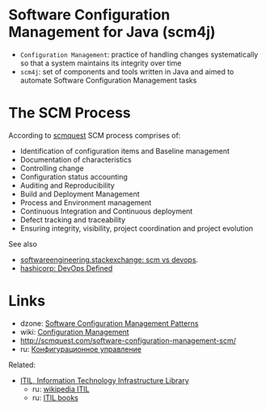 # Software Configuration Management for Java (scm4j)

- `Configuration Management`: practice of handling changes systematically so that a system maintains its integrity over time
- `scm4j`: set of components and tools written in Java and aimed to automate Software Configuration Management tasks

# The SCM Process

According to [scmquest](http://scmquest.com/software-configuration-management-scm/) SCM process comprises of:

- Identification of configuration items and Baseline management
- Documentation of characteristics
- Controlling change
- Configuration status accounting
- Auditing and Reproducibility
- Build and Deployment Management
- Process and Environment management
- Continuous Integration and Continuous deployment
- Defect tracking and traceability
- Ensuring integrity, visibility, project coordination and project evolution

See also 
- [softwareengineering.stackexchange: scm vs devops](https://softwareengineering.stackexchange.com/questions/130850/difference-between-devops-and-software-configuration-management).
- [hashicorp: DevOps Defined](https://www.hashicorp.com/devops-defined)

# Links
- dzone: [Software Configuration Management Patterns](https://dzone.com/storage/assets/7529578-rc-167-softwareconfigurationmanagementpatterns.pdf)
- wiki: [Configuration Management](https://en.wikipedia.org/wiki/Configuration_management)
- http://scmquest.com/software-configuration-management-scm/
- ru: [Конфигурационное управление](https://goo.gl/ReJrjH)

Related:
- [ITIL, Information Technology Infrastructure Library](https://en.wikipedia.org/wiki/ITIL)  
  - ru: [wikipedia ITIL](https://ru.wikipedia.org/wiki/ITIL)
  - ru: [ITIL books](http://www.wikiitil.ru/books.html)
  
  
  
